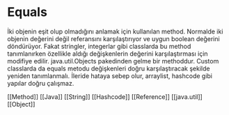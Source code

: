 # Equals

İki objenin eşit olup olmadığını anlamak için kullanılan method. Normalde iki objenin değerini değil referansını karşılaştırıyor ve uygun boolean değerini döndürüyor. Fakat stringler, integerlar gibi classlarda bu method tanımlanırken özellikle aldığı değişkenlerin değerini karşılaştırması için modifiye edilir. java.util.Objects pakedinden gelme bir methoddur.
Custom classlarda da equals metodu değişkenleri doğru karşılaştıracak şekilde yeniden tanımlanmalı. İleride hataya sebep olur, arraylist, hashcode gibi yapılar doğru çalışmaz. 

[[Method]]
[[Java]]
[[String]]
[[Hashcode]]
[[Reference]]
[[java.util]]
[[Object]] 
